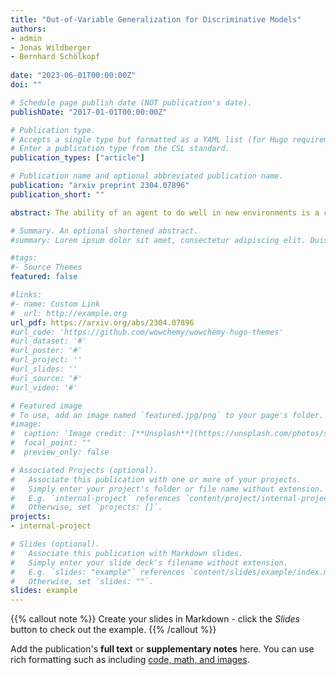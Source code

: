 ```yaml
---
title: "Out-of-Variable Generalization for Discriminative Models"
authors:
- admin
- Jonas Wildberger
- Bernhard Schölkopf
  
date: "2023-06-01T00:00:00Z"
doi: ""

# Schedule page publish date (NOT publication's date).
publishDate: "2017-01-01T00:00:00Z"

# Publication type.
# Accepts a single type but formatted as a YAML list (for Hugo requirements).
# Enter a publication type from the CSL standard.
publication_types: ["article"]

# Publication name and optional abbreviated publication name.
publication: "arxiv preprint 2304.07896"
publication_short: ""

abstract: The ability of an agent to do well in new environments is a critical aspect of intelligence. In machine learning, this ability is known as \textit{strong} or \textit{out-of-distribution} generalization. However, merely considering differences in data distributions is inadequate for fully capturing differences between learning environments. In the present paper, we investigate \textit{out-of-variable} generalization, which pertains to an agent's generalization capabilities concerning environments with variables that were never jointly observed before. This skill closely reflects the process of animate learning: we, too, explore Nature by probing, observing, and measuring proper subsets of variables at any given time. 

# Summary. An optional shortened abstract.
#summary: Lorem ipsum dolor sit amet, consectetur adipiscing elit. Duis posuere tellus ac convallis placerat. Proin tincidunt magna sed ex sollicitudin condimentum.

#tags:
#- Source Themes
featured: false

#links:
#- name: Custom Link
#  url: http://example.org
url_pdf: https://arxiv.org/abs/2304.07896
#url_code: 'https://github.com/wowchemy/wowchemy-hugo-themes'
#url_dataset: '#'
#url_poster: '#'
#url_project: ''
#url_slides: ''
#url_source: '#'
#url_video: '#'

# Featured image
# To use, add an image named `featured.jpg/png` to your page's folder. 
#image:
#  caption: 'Image credit: [**Unsplash**](https://unsplash.com/photos/s9CC2SKySJM)'
#  focal_point: ""
#  preview_only: false

# Associated Projects (optional).
#   Associate this publication with one or more of your projects.
#   Simply enter your project's folder or file name without extension.
#   E.g. `internal-project` references `content/project/internal-project/index.md`.
#   Otherwise, set `projects: []`.
projects:
- internal-project

# Slides (optional).
#   Associate this publication with Markdown slides.
#   Simply enter your slide deck's filename without extension.
#   E.g. `slides: "example"` references `content/slides/example/index.md`.
#   Otherwise, set `slides: ""`.
slides: example
---
```


{{% callout note %}}
Create your slides in Markdown - click the *Slides* button to check out the example.
{{% /callout %}}

Add the publication's **full text** or **supplementary notes** here. You can use rich formatting such as including [code, math, and images](https://wowchemy.com/docs/content/writing-markdown-latex/).
